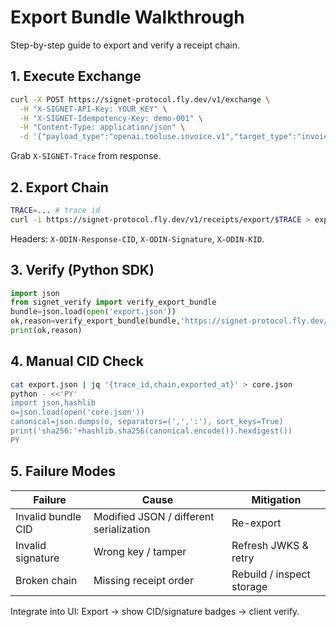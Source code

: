 # Export Bundle Walkthrough

Step-by-step guide to export and verify a receipt chain.

## 1. Execute Exchange
```bash
curl -X POST https://signet-protocol.fly.dev/v1/exchange \
  -H "X-SIGNET-API-Key: YOUR_KEY" \
  -H "X-SIGNET-Idempotency-Key: demo-001" \
  -H "Content-Type: application/json" \
  -d '{"payload_type":"openai.tooluse.invoice.v1","target_type":"invoice.iso20022.v1","payload":{"tool_calls":[{"type":"function","function":{"name":"create_invoice","arguments":"{\\"invoice_id\\":\\"INV-1\\",\\"amount\\":1000,\\"currency\\":\\"USD\\"}"}}]}}'
```

Grab `X-SIGNET-Trace` from response.

## 2. Export Chain
```bash
TRACE=... # trace id
curl -i https://signet-protocol.fly.dev/v1/receipts/export/$TRACE > export.json
```
Headers: `X-ODIN-Response-CID`, `X-ODIN-Signature`, `X-ODIN-KID`.

## 3. Verify (Python SDK)
```python
import json
from signet_verify import verify_export_bundle
bundle=json.load(open('export.json'))
ok,reason=verify_export_bundle(bundle,'https://signet-protocol.fly.dev/.well-known/jwks.json')
print(ok,reason)
```

## 4. Manual CID Check
```bash
cat export.json | jq '{trace_id,chain,exported_at}' > core.json
python - <<'PY'
import json,hashlib
o=json.load(open('core.json'))
canonical=json.dumps(o, separators=(',',':'), sort_keys=True)
print('sha256:'+hashlib.sha256(canonical.encode()).hexdigest())
PY
```

## 5. Failure Modes
| Failure | Cause | Mitigation |
|---------|-------|------------|
| Invalid bundle CID | Modified JSON / different serialization | Re-export |
| Invalid signature | Wrong key / tamper | Refresh JWKS & retry |
| Broken chain | Missing receipt order | Rebuild / inspect storage |

Integrate into UI: Export → show CID/signature badges → client verify.

